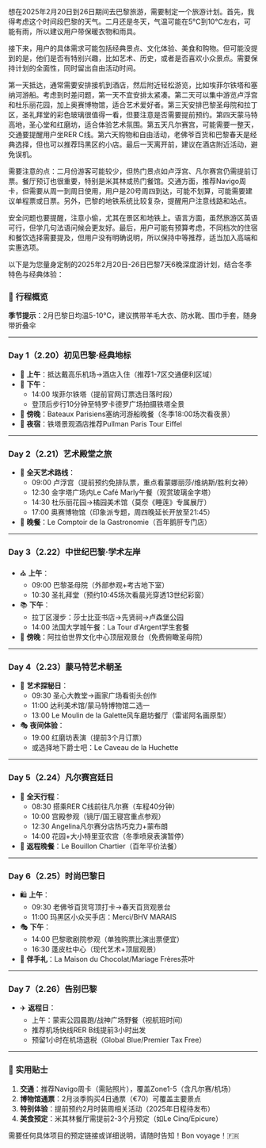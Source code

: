 

想在2025年2月20日到26日期间去巴黎旅游，需要制定一个旅游计划。首先，我得考虑这个时间段巴黎的天气。二月还是冬天，气温可能在5°C到10°C左右，可能有雨，所以建议用户带保暖衣物和雨具。

接下来，用户的具体需求可能包括经典景点、文化体验、美食和购物。但可能没提到的是，他们是否有特别兴趣，比如艺术、历史，或者是否喜欢小众景点。需要保持计划的全面性，同时留出自由活动时间。

第一天抵达，通常需要安排接机到酒店，然后附近轻松游览，比如埃菲尔铁塔和塞纳河游船。考虑到时差问题，第一天不宜安排太紧凑。第二天可以集中游览卢浮宫和杜乐丽花园，加上奥赛博物馆，适合艺术爱好者。第三天安排巴黎圣母院和拉丁区，圣礼拜堂的彩色玻璃很值得一看，但要注意是否需要提前预约。第四天蒙马特高地，圣心堂和红磨坊，适合体验艺术氛围。第五天凡尔赛宫，可能需要一整天，交通要提醒用户坐RER C线。第六天购物和自由活动，老佛爷百货和巴黎春天是经典选择，但也可以推荐玛黑区的小店。最后一天离开前，建议在酒店附近活动，避免误机。

需要注意的点：二月份游客可能较少，但热门景点如卢浮宫、凡尔赛宫仍需提前订票。餐厅预订也很重要，特别是米其林或热门餐馆。交通方面，推荐Navigo周卡，但需要从周一到周日使用，用户是20号周四到达，可能不划算，可能需要建议单程票或日票。另外，巴黎的地铁系统比较复杂，提醒用户注意线路和站点。

安全问题也要提醒，注意小偷，尤其在景区和地铁上。语言方面，虽然旅游区英语可行，但学几句法语问候会更友好。最后，用户可能有预算考虑，不同档次的住宿和餐饮选择需要提及，但用户没有明确说明，所以保持中等推荐，适当加入高端和实惠选项。

以下是为您量身定制的2025年2月20日-26日巴黎7天6晚深度游计划，结合冬季特色与经典体验：

### 📅 **行程概览**
**季节提示**：2月巴黎日均温5-10°C，建议携带羊毛大衣、防水靴、围巾手套，随身带折叠伞

---
### **Day 1（2.20）初见巴黎·经典地标**
- 🛬 **上午**：抵达戴高乐机场→酒店入住（推荐1-7区交通便利区域）
- 🗼 **下午**：
  - 14:00 埃菲尔铁塔（提前官网订票选日落时段）
  - 登顶后步行10分钟至特罗卡德罗广场拍摄铁塔全景
- 🚢 **傍晚**：Bateaux Parisiens塞纳河游船晚餐（冬季18:00场次看夜景）
- 🌃 **夜宿**：铁塔景观酒店推荐Pullman Paris Tour Eiffel

---

### **Day 2（2.21）艺术殿堂之旅**
- 🎨 **全天艺术路线**：
  - 09:00 卢浮宫（提前预约免排队票，重点看蒙娜丽莎/维纳斯/胜利女神）
  - 12:30 金字塔广场内Le Café Marly午餐（观赏玻璃金字塔）
  - 14:30 杜乐丽花园→橘园美术馆（莫奈《睡莲》专属展厅）
  - 17:00 奥赛博物馆（印象派专题，周四晚延长开放至21:45）
- 🥐 **晚餐**：Le Comptoir de la Gastronomie（百年鹅肝专门店）

---

### **Day 3（2.22）中世纪巴黎·学术左岸**
- ⛪️ **上午**：
  - 09:00 巴黎圣母院（外部参观+考古地下室）
  - 10:30 圣礼拜堂（预约10:45场次看晨光穿透13世纪彩窗）
- 📚 **下午**：
  - 拉丁区漫步：莎士比亚书店→先贤祠→卢森堡公园
  - 14:00 法国大学城午餐：La Tour d'Argent学生套餐
- 🔭 **傍晚**：阿拉伯世界文化中心顶层观景台（免费俯瞰圣母院）

---

### **Day 4（2.23）蒙马特艺术朝圣**
- 🎨 **艺术探秘日**：
  - 09:30 圣心大教堂→画家广场看街头创作
  - 11:00 达利美术馆/蒙马特博物馆二选一
  - 13:00 Le Moulin de la Galette风车磨坊餐厅（雷诺阿名画原型）
- 🎭 **夜间体验**：
  - 19:00 红磨坊表演（提前3个月订票）
  - 或选择地下爵士吧：Le Caveau de la Huchette

---

### **Day 5（2.24）凡尔赛宫廷日**
- 👑 **全天行程**：
  - 08:30 搭乘RER C线前往凡尔赛（车程40分钟）
  - 10:00 宫殿参观（镜厅/国王寝宫重点参观）
  - 12:30 Angelina凡尔赛分店热巧克力+蒙布朗
  - 14:00 花园+大小特里亚农宫（冬季喷泉表演暂停）
- 🍷 **返程晚餐**：Le Bouillon Chartier（百年平价法餐）

---

### **Day 6（2.25）时尚巴黎日**
- 🛍️ **上午**：
  - 09:30 老佛爷百货穹顶打卡→春天百货观景台
  - 11:00 玛黑区小众买手店：Merci/BHV MARAIS
- 🎭 **下午**：
  - 14:00 巴黎歌剧院参观（单独购票比演出票便宜）
  - 16:30 蓬皮杜中心（现代艺术+顶层观景）
- 🎁 **伴手礼**：La Maison du Chocolat/Mariage Frères茶叶

---

### **Day 7（2.26）告别巴黎**
- ✈️ **返程日**：
  - 上午：蒙索公园晨跑/战神广场野餐（视航班时间）
  - 推荐机场快线RER B线提前3小时出发
  - 预留1小时在机场退税（Global Blue/Premier Tax Free）

---

### 🎫 **实用贴士**
1. **交通**：推荐Navigo周卡（需贴照片），覆盖Zone1-5（含凡尔赛/机场）
2. **博物馆通票**：2月淡季购买4日通票（€70）可覆盖主要景点
3. **特别体验**：提前预约2月时装周相关活动（2025年日程待发布）
4. **美食预定**：米其林餐厅需提前2-3个月预定（如Le Cinq/Epicure）

需要任何具体项目的预定链接或详细说明，请随时告知！Bon voyage！🇫🇷